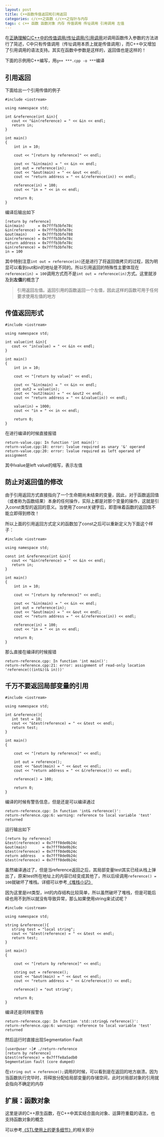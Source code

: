 ```yaml
---
layout: post
title: C++函数传值返回和引用返回
categories: c/c++之函数 c/c++之指针与内存
tags: c c++ 函数 函数对象 内存 传值调用 传址调用 引用调用 左值
---
```


在[正确理解C/C++中的传值调用/传址调用/引用调用](http://www.xumenger.com/c-cpp-function-value/)对调用函数传入参数的方法进行了简述，C中只有传值调用（传址调用本质上就是传值调用），而C++中又增加了引用调用的语法支持。其实在函数中参数是这样的，返回值也是这样的！

下面的示例用C++编写，用`g++ ***.cpp -o ***`编译

## 引用返回

下面给出一个引用传值的例子

```
#include <iostream>

using namespace std;

int &reference(int &in){
   cout << "&in(reference) = " << &in << endl; 
   return in;
}

int main()
{
    int in = 10;
    
    cout << "[return by reference]" << endl;    

    cout << "&in(main) = " << &in << endl;
    int out = reference(in);
    cout << "&out(main) = " << &out << endl;
    cout << "return address = " << &(reference(in)) << endl;

    reference(in) = 100;
    cout << "in = " << in << endl;

    return 0;
}
```

编译后输出如下

```
[return by reference]
&in(main)      = 0x7fffb3bfe78c
&in(reference) = 0x7fffb3bfe78c
&out(main)     = 0x7fffb3bfe788
&in(reference) = 0x7fffb3bfe78c
return address = 0x7fffb3bfe78c
&in(reference) = 0x7fffb3bfe78c
in = 100
```

其中特别注意`int out = reference(in)`还是进行了将返回值拷贝的过程，因为明显可以看到out和in的地址是不同的。所以引用返回的特殊性主要体现在`reference(in) = 100`调用方式而不是`int out = reference(in)`方式。这里就涉及到**左值**的概念了

>引用返回左值。返回引用的函数返回一个左值，因此这样的函数可用于任何要求使用左值的地方

## 传值返回形式

```
#include <iostream>

using namespace std;

int value(int &in){
   cout << "in(value) = " << &in << endl;
}

int main()
{
    int in = 10;
    
    cout << "[return by value]" << endl;

    cout << "&in(main) = " << &in << endl;
    int out2 = value(in);
    cout << "out2(main) = " << &out2 << endl;
    cout << "return address = " << &(value(in)) << endl;
    
    value(in) = 1000;
    cout << "in = " << in << endl;

    return 0;
}
```

在进行编译的时候直接报错

```
return-value.cpp: In function 'int main()':
return-value.cpp:18: error: lvalue required as unary '&' operand
return-value.cpp:20: error: lvalue required as left operand of assignment
```

其中lvalue是left value的缩写，表示左值 

## 防止对返回值的修改

由于引用返回方式直接指向了一个生命期尚未结束的变量，因此，对于函数返回值（或者称为函数结果）本身的任何操作，实际上都是对那个变量的操作，这就是引入const类型的返回的意义。当使用了const关键字后，即意味着函数的返回值不能立即得到修改！

所以上面的引用返回方式定义的函数加了const之后可以重新定义为下面这个样子：

```
#include <iostream>

using namespace std;

const int &reference(int &in){
   cout << "&in(reference) = " << &in << endl; 
   return in;
}

int main()
{
    int in = 10;
    
    cout << "[return by reference]" << endl;    

    cout << "&in(main) = " << &in << endl;
    int out = reference(in);
    cout << "&out(main) = " << &out << endl;
    cout << "return address = " << &(reference(in)) << endl;

    reference(in) = 100;
    cout << "in = " << in << endl;

    return 0;
}
```

那么直接在编译的时候报错

```
return-reference.cpp: In function 'int main()':
return-reference.cpp:21: error: assignment of read-only location 'reference(((int&)(& in)))'
```

## 千万不要返回局部变量的引用

```
#include <iostream>

using namespace std;

int &reference(){
   int test = 10;
   cout << "&test(reference) = " << &test << endl;
   return test;
}

int main()
{
    
    cout << "[return by reference]" << endl;    

    int out = reference();
    cout << "&out(main) = " << &out << endl;
    cout << "return address = " << &(reference()) << endl;

    reference() = 100;

    return 0;
}
```

编译的时候有警告信息，但是还是可以编译通过

```
return-reference.cpp: In function 'int& reference()':
return-reference.cpp:6: warning: reference to local variable 'test' returned
```

运行输出如下

```
[return by reference]
&test(reference) = 0x7fff0de0b24c
&out(main)       = 0x7fff0de0b26c
&test(reference) = 0x7fff0de0b24c
return address   = 0x7fff0de0b24c
&test(reference) = 0x7fff0de0b24c
```

虽然编译通过了，但是当reference返回之后，其局部变量test其实已经从栈上弹出了，原来test所在地址上的内容已经变成其他了，所以后续调用`reference() = 100`就破坏了堆栈。详细可以参考[《堆栈小记》](http://www.xumenger.com/linux-c-local-stack-20170704/)

因为这里是int类型，int的内存结构比较简单，所以虽然破坏了堆栈，但是可能后续也用不到所以就没有导致异常，那么如果使用string来试试呢？

```
#include <iostream>

using namespace std;

string &reference(){
   string test = "local string";
   cout << "&test(reference) = " << &test << endl;
   return test;
}

int main()
{
    
    cout << "[return by reference]" << endl;    

    string out = reference();
    cout << "&out(main) = " << &out << endl;
    cout << "return address = " << &(reference()) << endl;

    reference() = "out string";

    return 0;
}
```

编译还是同样报警告

```
return-reference.cpp: In function 'std::string& reference()':
return-reference.cpp:6: warning: reference to local variable 'test' returned
```

然后运行时直接出现Segmentation Fault

```
[user@user ~]# ./return-reference
[return by reference]
&test(reference) = 0x7fffe8a5adb0
Segmentation fault (core dumped)
```

在`string out = reference();`调用的时候，可以看到是在返回的地方崩溃。因为当函数执行完毕时，将释放分配给局部变量的存储空间，此时对局部对象的引用就会指向不确定的内存

## 扩展：函数对象

这里是讲的C++原生函数，在C++中其实结合面向对象、运算符重载的语法，也支持函数对象的概念

可以参考[《STL使用上的更多细节》](http://www.xumenger.com/cpp-stl-usage-more-detail-20170916/)的相关部分
